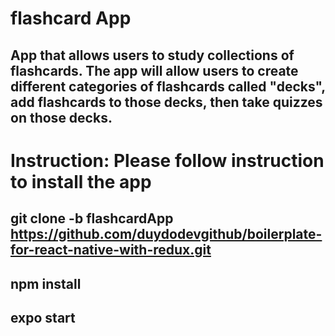# flashcard App

## App that allows users to study collections of flashcards. The app will allow users to create different categories of flashcards called "decks", add flashcards to those decks, then take quizzes on those decks.

# Instruction: Please follow instruction to install the app

## git clone -b flashcardApp https://github.com/duydodevgithub/boilerplate-for-react-native-with-redux.git

## npm install

## expo start
